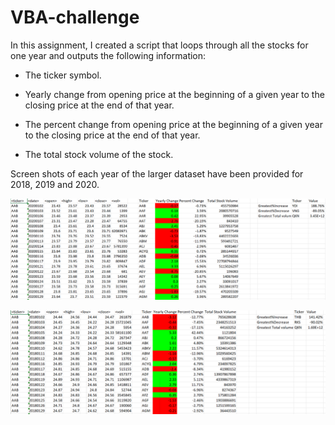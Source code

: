 # VBA-challenge

In this assignment, I created a script that loops through all the stocks for one year and outputs the following information:


* The ticker symbol.


* Yearly change from opening price at the beginning of a given year to the closing price at the end of that year.


* The percent change from opening price at the beginning of a given year to the closing price at the end of that year.


* The total stock volume of the stock.

Screen shots of each year of the larger dataset have been provided for 2018, 2019 and 2020.

![image](https://github.com/Christ1129/VBA-challenge/blob/main/VBAStock2020.png)

![image](https://github.com/Christ1129/VBA-challenge/blob/main/VBAStocks2018.png)

